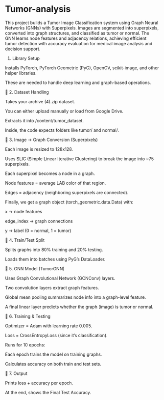 # Tumor-analysis
This project builds a Tumor Image Classification system using Graph Neural Networks (GNNs) with Superpixels. Images are segmented into superpixels, converted into graph structures, and classified as tumor or normal. The GNN learns node features and adjacency relations, achieving efficient tumor detection with accuracy evaluation for medical image analysis and decision support.
1. Library Setup

Installs PyTorch, PyTorch Geometric (PyG), OpenCV, scikit-image, and other helper libraries.

These are needed to handle deep learning and graph-based operations.

🔹 2. Dataset Handling

Takes your archive (4).zip dataset.

You can either upload manually or load from Google Drive.

Extracts it into /content/tumor_dataset.

Inside, the code expects folders like tumor/ and normal/.

🔹 3. Image → Graph Conversion (Superpixels)

Each image is resized to 128x128.

Uses SLIC (Simple Linear Iterative Clustering) to break the image into ~75 superpixels.

Each superpixel becomes a node in a graph.

Node features = average LAB color of that region.

Edges = adjacency (neighboring superpixels are connected).

Finally, we get a graph object (torch_geometric.data.Data) with:

x → node features

edge_index → graph connections

y → label (0 = normal, 1 = tumor)

🔹 4. Train/Test Split

Splits graphs into 80% training and 20% testing.

Loads them into batches using PyG’s DataLoader.

🔹 5. GNN Model (TumorGNN)

Uses Graph Convolutional Network (GCNConv) layers.

Two convolution layers extract graph features.

Global mean pooling summarizes node info into a graph-level feature.

A final linear layer predicts whether the graph (image) is tumor or normal.

🔹 6. Training & Testing

Optimizer = Adam with learning rate 0.005.

Loss = CrossEntropyLoss (since it’s classification).

Runs for 10 epochs:

Each epoch trains the model on training graphs.

Calculates accuracy on both train and test sets.

🔹 7. Output

Prints loss + accuracy per epoch.

At the end, shows the Final Test Accuracy.
